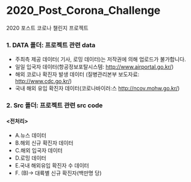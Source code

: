 # 2020_Post_Corona_Challenge
2020 포스트 코로나 챌린지 프로젝트

### 1. DATA 폴더: 프로젝트 관련 data   
- 주최측 제공 데이터( 기사, 로밍 데이터)는 저작권에 의해 업로드가 불가합니다.  
- 일일 입국자 데이터(항공정보포탈시스템: http://www.airportal.go.kr/)  
- 해외 코로나 확진자 발생 데이터 (질병관리본부 보도자료: http://www.cdc.go.kr/)  
- 국내 해외 유입 확진자 데이터(코로나바이러:스 http://ncov.mohw.go.kr/)

### 2. Src 폴더: 프로젝트 관련 src code  
#### <전처리>  
- A.뉴스 데이터
- B.해외 신규 확진자 데이터  
- C.해외 입국자 데이터 
- D.로밍 데이터  
- E.국내 해외유입  확진자 수 데이터  
- F. (B)-> 대륙별 신규 확진자(백만명 당)
